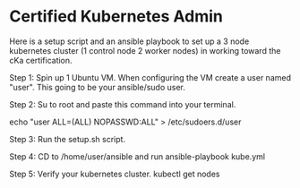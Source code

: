 # Certified Kubernetes Admin
Here is a setup script and an ansible playbook to set up a 3 node kubernetes cluster (1 control node 2 worker nodes) in working toward the cKa certification.

Step 1:
Spin up 1 Ubuntu VM. When configuring the VM create a user named "user". This going to be your ansible/sudo user.

Step 2:
Su to root and paste this command into your terminal.

echo "user ALL=(ALL) NOPASSWD:ALL" > /etc/sudoers.d/user

Step 3:
Run the setup.sh script.

Step 4:
CD to /home/user/ansible and run ansible-playbook kube.yml

Step 5:
Verify your kubernetes cluster. kubectl get nodes
